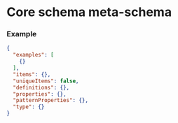 # Core schema meta-schema


### Example

```json
{
  "examples": [
    {}
  ],
  "items": {},
  "uniqueItems": false,
  "definitions": {},
  "properties": {},
  "patternProperties": {},
  "type": {}
}
```